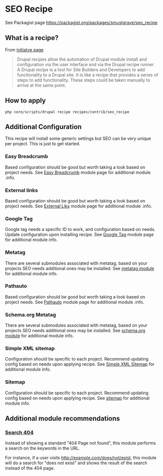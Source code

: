 # SEO Recipe

See Packagist page https://packagist.org/packages/smustgrave/seo_recipe

## What is a recipe?
From [initiatve page](https://git.drupalcode.org/project/distributions_recipes/-/blob/1.0.x/docs/recipe.md#what-is-a-drupal-recipe)
> Drupal recipes allow the automation of Drupal module install and configuration
via the user interface and via the Drupal recipe runner.
A Drupal recipe is a tool for Site Builders and Developers to add functionality
to a Drupal site. It is like a recipe that provides a series of steps to add
functionality. These steps could be taken manually to arrive at the same point.

## How to apply
`php core/scripts/drupal recipe recipes/contrib/seo_recipe`

## Additional Configuration
This recipe will install some generic settings but SEO can be very unique per project. This is just to get started.

### Easy Breadcrumb
Based configuration should be good but worth taking a look based on project needs.
See [Easy Breadcrumb](https://www.drupal.org/project/easy_breadcrumb) module page for additional module .info.

### External links
Based configuration should be good but worth taking a look based on project needs. 
See [External Liks](https://www.drupal.org/project/extlink) module page for additional module .info.

### Google Tag 
Google tag needs a specific ID to work, and configuration based on needs. Update configuration upon installing recipe.
See [Google Tag](https://www.drupal.org/project/google_tag) module page for additional module info.

### Metatag
There are several submodules associated with metatag, based on your projects SEO needs additional ones may be 
installed. See [metatag module](https://www.drupal.org/project/metatag) for additional module info.

### Pathauto
Based configuration should be good but worth taking a look based on project needs.
See [Pathauto](https://www.drupal.org/project/pathauto) module page for additional module .info.

### Schema.org Metatag
There are several submodules associated with metatag, based on your projects SEO needs additional ones may be
installed. See [schema.org module](https://www.drupal.org/project/schema_metatag) for additional module info.

### Simple XML sitemap
Configuration should be specific to each project. Recommend updating config based on needs upon applying recipe.
See [Simple XML Sitemap](https://www.drupal.org/project/simple_sitemap) for additional module info.

### Sitemap
Configuration should be specific to each project. Recommend updating config based on needs upon applying recipe.
See [sitemap](https://www.drupal.org/project/sitemap) for additional module info.

## Additional module recommendations

### [Search 404](https://www.drupal.org/project/search404)
Instead of showing a standard "404 Page not found", this module performs a search on the keywords in the URL.

For instance, if a user visits http://example.com/does/not/exist, this module will do a search for "does not exist"
and shows the result of the search instead of the 404 page.
